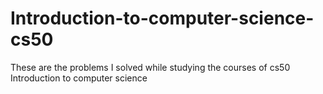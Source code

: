 # Introduction-to-computer-science-cs50
These are the problems I solved while studying the courses of cs50 Introduction to computer science 
